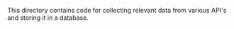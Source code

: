 This directory contains code for collecting relevant data from various API's and storing it in a database.
